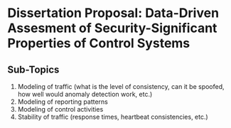 # Dissertation Proposal: Data-Driven Assesment of Security-Significant Properties of Control Systems

## Sub-Topics

1. Modeling of traffic (what is the level of consistency, can it be spoofed, how well would anomaly detection work, etc.)
1. Modeling of reporting patterns
1. Modeling of control activities
1. Stability of traffic (response times, heartbeat consistencies, etc.)

